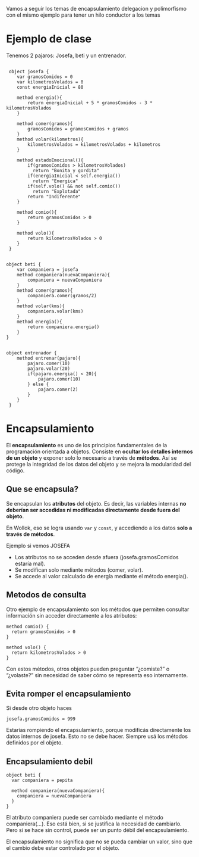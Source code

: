 Vamos a seguir los temas de encapsulamiento delegacion y polimorfismo con el mismo ejemplo para tener un hilo conductor a los temas

# Ejemplo de clase
Tenemos 2 pajaros: Josefa, beti y un entrenador.

```wollok

 object josefa {
 	var gramosComidos = 0
 	var kilometrosVolados = 0
 	const energiaInicial = 80
 	
 	method energia(){
 		return energiaInicial + 5 * gramosComidos - 3 * kilometrosVolados
 	}

 	method comer(gramos){
 		gramosComidos = gramosComidos + gramos
 	}
 	method volar(kilometros){
 		kilometrosVolados = kilometrosVolados + kilometros
 	}
 	
 	method estadoEmocional(){
 		if(gramosComidos > kilometrosVolados)
 		  return "Bonita y gordita"
 		if(energiaInicial < self.energia())
 		  return "Energica"
 		if(self.volo() && not self.comio())
 		  return "Explotada"
 		return "Indiferente"
 	}
 	
 	method comio(){
 		return gramosComidos > 0
 	}
 	
 	method volo(){
 		return kilometrosVolados > 0
 	}
 }
```

```wollok

object beti {
	var companiera = josefa 
	method companiera(nuevaCompaniera){
		companiera = nuevaCompaniera
	}
	method comer(gramos){
		companiera.comer(gramos/2)
	}
	method volar(kms){
		companiera.volar(kms)
	}
	method energia(){
		return companiera.energia()
	}
}

```

```wollok

object entrenador {
 	method entrenar(pajaro){
 		pajaro.comer(10)
 		pajaro.volar(20)
 		if(pajaro.energia() < 20){
 			pajaro.comer(10)
 		} else {
 			pajaro.comer(2)
 		}
 	}
 }

```

# Encapsulamiento

El **encapsulamiento** es uno de los principios fundamentales de la programación orientada a objetos. Consiste en **ocultar los detalles internos de un objeto** y exponer solo lo necesario a través de **métodos**. Así se protege la integridad de los datos del objeto y se mejora la modularidad del código.

##  Que se encapsula?

Se encapsulan los **atributos** del objeto. Es decir, las variables internas **no deberían ser accedidas ni modificadas directamente desde fuera del objeto**.

En Wollok, eso se logra usando `var` y `const`, y accediendo a los datos **solo a través de métodos**.

Ejemplo si vemos JOSEFA
- Los atributos no se acceden desde afuera (josefa.gramosComidos estaría mal).
- Se modifican solo mediante métodos (comer, volar).
- Se accede al valor calculado de energía mediante el método energia().

## Metodos de consulta

Otro ejemplo de encapsulamiento son los métodos que permiten consultar información sin acceder directamente a los atributos:

```wollok
method comio() {
  return gramosComidos > 0
}

method volo() {
  return kilometrosVolados > 0
}
```

Con estos métodos, otros objetos pueden preguntar “¿comiste?” o “¿volaste?” sin necesidad de saber cómo se representa eso internamente.

## Evita romper el encapsulamiento

Si desde otro objeto haces

```wollok
josefa.gramosComidos = 999
```

Estarías rompiendo el encapsulamiento, porque modificás directamente los datos internos de josefa. Esto no se debe hacer. Siempre usá los métodos definidos por el objeto.

## Encapsulamiento debil

```wollok
object beti {
  var companiera = pepita

  method companiera(nuevaCompaniera){
    companiera = nuevaCompaniera
  }
}
```

El atributo companiera puede ser cambiado mediante el método companiera(...). Eso está bien, si se justifica la necesidad de cambiarlo. Pero si se hace sin control, puede ser un punto débil del encapsulamiento.

El encapsulamiento no significa que no se pueda cambiar un valor, sino que el cambio debe estar controlado por el objeto.